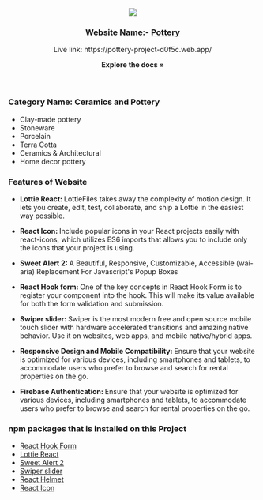 <!-- PROJECT LOGO -->

<div align="center">
  <a href="https://pottery-project-d0f5c.web.app/">
    <img src="https://i.ibb.co/fH71VXZ/logo.png alt="Logo">
  </a>

  <h3 align="center">Website Name:- <a href="https://pottery-project-d0f5c.web.app/">Pottery</a></h3>
  <p>Live link: https://pottery-project-d0f5c.web.app/</p>

<strong align="center">Explore the docs »</strong>
<br/>
<br/>
<br/>

</div>

### Category Name: Ceramics and Pottery

- Clay-made pottery
- Stoneware
- Porcelain
- Terra Cotta
- Ceramics & Architectural
- Home decor pottery

### Features of Website

- <strong>Lottie React: </strong> LottieFiles takes away the complexity of motion design. It lets you create, edit, test, collaborate, and ship a Lottie in the easiest way possible.

- <strong>React Icon: </strong> Include popular icons in your React projects easily with react-icons, which utilizes ES6 imports that allows you to include only the icons that your project is using.

- <strong>Sweet Alert 2: </strong> A Beautiful, Responsive, Customizable, Accessible (wai-aria) Replacement For Javascript's Popup Boxes

- <strong>React Hook form: </strong> One of the key concepts in React Hook Form is to register your component into the hook. This will make its value available for both the form validation and submission.

- <strong>Swiper slider: </strong> Swiper is the most modern free and open source mobile touch slider with hardware accelerated transitions and amazing native behavior. Use it on websites, web apps, and mobile native/hybrid apps.

- <strong>Responsive Design and Mobile Compatibility: </strong> Ensure that your website is optimized for various devices, including smartphones and tablets, to accommodate users who prefer to browse and search for rental properties on the go.

- <strong>Firebase Authentication: </strong> Ensure that your website is optimized for various devices, including smartphones and tablets, to accommodate users who prefer to browse and search for rental properties on the go.

### npm packages that is installed on this Project

- [React Hook Form](https://www.react-hook-form.com/)
- [Lottie React](https://lottiefiles.com/free-animations/react)
- [Sweet Alert 2](https://sweetalert2.github.io/)
- [Swiper slider](https://swiperjs.com/)
- [React Helmet](https://www.npmjs.com/package/react-helmet-async)
- [React Icon](https://react-icons.github.io/react-icons/)
